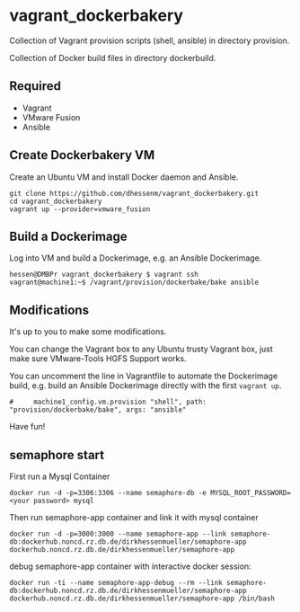 # vagrant_dockerbakery
Collection of Vagrant provision scripts (shell, ansible) in directory provision.

Collection of Docker build files in directory dockerbuild.

## Required
- Vagrant 
- VMware Fusion
- Ansible 

## Create Dockerbakery VM
Create an Ubuntu VM and install Docker daemon and Ansible.

```
git clone https://github.com/dhessenm/vagrant_dockerbakery.git
cd vagrant_dockerbakery
vagrant up --provider=vmware_fusion
```

## Build a Dockerimage
Log into VM and build a Dockerimage, e.g. an Ansible Dockerimage.

```
hessen@DMBPr vagrant_dockerbakery $ vagrant ssh
vagrant@machine1:~$ /vagrant/provision/dockerbake/bake ansible
```

## Modifications
It's up to you to make some modifications.

You can change the Vagrant box to any Ubuntu trusty Vagrant box, just make sure VMware-Tools HGFS Support works.

You can uncomment the line in Vagrantfile to automate the Dockerimage build, e.g. build an Ansible Dockerimage directly  with the first `vagrant up`.
```
#     machine1_config.vm.provision "shell", path: "provision/dockerbake/bake", args: "ansible"
```

Have fun!


## semaphore start
First run a Mysql Container
```
docker run -d -p=3306:3306 --name semaphore-db -e MYSQL_ROOT_PASSWORD=<your password> mysql
```
Then run semaphore-app container and link it with mysql container
```
docker run -d -p=3000:3000 --name semaphore-app --link semaphore-db:dockerhub.noncd.rz.db.de/dirkhessenmueller/semaphore-app dockerhub.noncd.rz.db.de/dirkhessenmueller/semaphore-app
```

debug semaphore-app container with interactive docker session:
```
docker run -ti --name semaphore-app-debug --rm --link semaphore-db:dockerhub.noncd.rz.db.de/dirkhessenmueller/semaphore-app dockerhub.noncd.rz.db.de/dirkhessenmueller/semaphore-app /bin/bash
```

